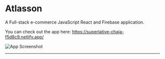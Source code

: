 # Atlasson

A Full-stack e-commerce JavaScript React and Firebase application.

You can check out the app here: https://superlative-chaja-f5d8c9.netlify.app/

![App Screenshot](<img src='Walkthrough_2.gif' title='Video Walkthrough' width='' alt='Video Walkthrough' />)

---
